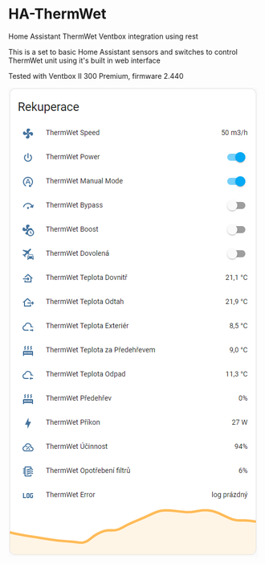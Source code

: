 # HA-ThermWet
Home Assistant ThermWet Ventbox integration using rest

This is a set to basic Home Assistant sensors and switches to control ThermWet unit using it's built in web interface

Tested with Ventbox II 300 Premium, firmware 2.440

![Home Assistant ThermWet card](ha-thermwet-card.png)
